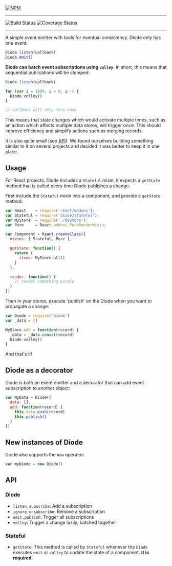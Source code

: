 [![NPM](https://nodei.co/npm/diode.png?compact=true)](https://npmjs.org/package/diode)

---

[![Build Status](https://travis-ci.org/vigetlabs/diode.png?branch=master)](https://travis-ci.org/vigetlabs/diode)
[![Coverage Status](https://coveralls.io/repos/vigetlabs/diode/badge.svg)](https://coveralls.io/r/vigetlabs/diode)

---

A simple event emitter with tools for eventual consistency. Diode only
has one event.

```javascript
Diode.listen(callback)
Diode.emit()
```

**Diode can batch event subscriptions using `volley`**. In
short, this means that sequential publications will be clumped:

```javascript
Diode.listen(callback)

for (var i = 1000; i > 0; i--) {
  Diode.volley()
}

// callback will only fire once
```

This means that state changes which would activate multiple times,
such as an action which affects multiple data stores, will trigger
once. This should improve efficiency and simplify actions such as
merging records.

It is also quite small (see [API](#api)). We found ourselves building
something similar to it on several projects and decided it was better
to keep it in one place.

## Usage

For React projects, Diode includes a `Stateful` mixin, it expects a
`getState` method that is called every time Diode publishes a
change.

First include the `Stateful` mixin into a component, and provide a
`getState` method:

```javascript
var React    = require('react/addons');
var Stateful = require('diode/stateful');
var MyStore  = require('./myStore');
var Pure     = React.addons.PureRenderMixin;

var Component = React.createClass({
  mixins: [ Stateful, Pure ],

  getState: function() {
    return {
      items: MyStore.all()
    }
  },

  render: function() {
    // render something purely
  }
})
```

Then in your stores, execute 'publish' on the Diode when you want to
propagate a change:

```javascript
var Diode = require('diode')
var _data = []

MyStore.add = function(record) {
  _data = _data.concat(record)
  Diode.volley()
}
```

And that's it!

## Diode as a decorator

Diode is both an event emitter and a decorator that can add event
subscription to another object:

```javascript
var MyData = Diode({
  data: [],
  add: function(record) {
    this.data.push(record)
    this.publish()
  }
})
```

## New instances of Diode

Diode also supports the `new` operator:

```javascript
var myDiode = new Diode()
```

## API

### Diode

- `listen,subscribe`: Add a subscription
- `ignore,unsubscribe`: Remove a subscription
- `emit,publish`: Trigger all subscriptions
- `volley`: Trigger a change lazily, batched together

### Stateful

- `getState`: This method is called by `Stateful` whenever the `Diode`
  executes `emit` or `volley` to update the state of a component. **It
  is required.**
